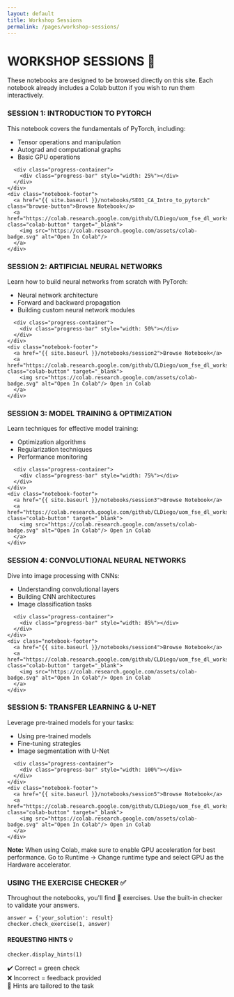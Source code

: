 ```yaml
---
layout: default
title: Workshop Sessions
permalink: /pages/workshop-sessions/
---
```


# WORKSHOP SESSIONS 🧠

<div class="info-box">
  These notebooks are designed to be browsed directly on this site. Each notebook already includes a Colab button if you wish to run them interactively.
</div>

<div class="notebook-browser">

  <div class="notebook-card">
    <div class="notebook-header">
      <h3>SESSION 1: INTRODUCTION TO PYTORCH</h3>
    </div>
    <div class="notebook-content">
      <p>This notebook covers the fundamentals of PyTorch, including:</p>
      <ul>
        <li>Tensor operations and manipulation</li>
        <li>Autograd and computational graphs</li>
        <li>Basic GPU operations</li>
      </ul>
      
      <div class="progress-container">
        <div class="progress-bar" style="width: 25%"></div>
      </div>
    </div>
    <div class="notebook-footer">
      <a href="{{ site.baseurl }}/notebooks/SE01_CA_Intro_to_pytorch" class="browse-button">Browse Notebook</a>
      <a href="https://colab.research.google.com/github/CLDiego/uom_fse_dl_workshop/blob/main/notebooks/SE01_CA_Intro_to_pytorch" class="colab-button" target="_blank">
        <img src="https://colab.research.google.com/assets/colab-badge.svg" alt="Open In Colab"/>
      </a>
    </div>
  </div>

  <div class="notebook-card">
    <div class="notebook-header">
      <h3>SESSION 2: ARTIFICIAL NEURAL NETWORKS</h3>
    </div>
    <div class="notebook-content">
      <p>Learn how to build neural networks from scratch with PyTorch:</p>
      <ul>
        <li>Neural network architecture</li>
        <li>Forward and backward propagation</li>
        <li>Building custom neural network modules</li>
      </ul>
      
      <div class="progress-container">
        <div class="progress-bar" style="width: 50%"></div>
      </div>
    </div>
    <div class="notebook-footer">
      <a href="{{ site.baseurl }}/notebooks/session2">Browse Notebook</a>
      <a href="https://colab.research.google.com/github/CLDiego/uom_fse_dl_workshop/blob/main/notebooks/session2.ipynb" class="colab-button" target="_blank">
        <img src="https://colab.research.google.com/assets/colab-badge.svg" alt="Open In Colab"/> Open in Colab
      </a>
    </div>
  </div>

  <div class="notebook-card">
    <div class="notebook-header">
      <h3>SESSION 3: MODEL TRAINING & OPTIMIZATION</h3>
    </div>
    <div class="notebook-content">
      <p>Learn techniques for effective model training:</p>
      <ul>
        <li>Optimization algorithms</li>
        <li>Regularization techniques</li>
        <li>Performance monitoring</li>
      </ul>
      
      <div class="progress-container">
        <div class="progress-bar" style="width: 75%"></div>
      </div>
    </div>
    <div class="notebook-footer">
      <a href="{{ site.baseurl }}/notebooks/session3">Browse Notebook</a>
      <a href="https://colab.research.google.com/github/CLDiego/uom_fse_dl_workshop/blob/main/notebooks/session3.ipynb" class="colab-button" target="_blank">
        <img src="https://colab.research.google.com/assets/colab-badge.svg" alt="Open In Colab"/> Open in Colab
      </a>
    </div>
  </div>

  <div class="notebook-card">
    <div class="notebook-header">
      <h3>SESSION 4: CONVOLUTIONAL NEURAL NETWORKS</h3>
    </div>
    <div class="notebook-content">
      <p>Dive into image processing with CNNs:</p>
      <ul>
        <li>Understanding convolutional layers</li>
        <li>Building CNN architectures</li>
        <li>Image classification tasks</li>
      </ul>
      
      <div class="progress-container">
        <div class="progress-bar" style="width: 85%"></div>
      </div>
    </div>
    <div class="notebook-footer">
      <a href="{{ site.baseurl }}/notebooks/session4">Browse Notebook</a>
      <a href="https://colab.research.google.com/github/CLDiego/uom_fse_dl_workshop/blob/main/notebooks/session4.ipynb" class="colab-button" target="_blank">
        <img src="https://colab.research.google.com/assets/colab-badge.svg" alt="Open In Colab"/> Open in Colab
      </a>
    </div>
  </div>

  <div class="notebook-card">
    <div class="notebook-header">
      <h3>SESSION 5: TRANSFER LEARNING & U-NET</h3>
    </div>
    <div class="notebook-content">
      <p>Leverage pre-trained models for your tasks:</p>
      <ul>
        <li>Using pre-trained models</li>
        <li>Fine-tuning strategies</li>
        <li>Image segmentation with U-Net</li>
      </ul>
      
      <div class="progress-container">
        <div class="progress-bar" style="width: 100%"></div>
      </div>
    </div>
    <div class="notebook-footer">
      <a href="{{ site.baseurl }}/notebooks/session5">Browse Notebook</a>
      <a href="https://colab.research.google.com/github/CLDiego/uom_fse_dl_workshop/blob/main/notebooks/session5.ipynb" class="colab-button" target="_blank">
        <img src="https://colab.research.google.com/assets/colab-badge.svg" alt="Open In Colab"/> Open in Colab
      </a>
    </div>
  </div>

</div>

<div class="warning-box">
  <strong>Note:</strong> When using Colab, make sure to enable GPU acceleration for best performance. Go to Runtime → Change runtime type and select GPU as the Hardware accelerator.
</div>

<div class="card">
  <h3>USING THE EXERCISE CHECKER ✅</h3>
  <p>Throughout the notebooks, you'll find 🎯 exercises. Use the built-in checker to validate your answers.</p>
  
  <pre><code class="language-python">answer = {'your_solution': result}
checker.check_exercise(1, answer)</code></pre>
  
  <h4>REQUESTING HINTS 💡</h4>
  <pre><code class="language-python">checker.display_hints(1)</code></pre>
  
  <p>✔️ Correct = green check<br>
  ❌ Incorrect = feedback provided<br>
  💬 Hints are tailored to the task</p>
</div>